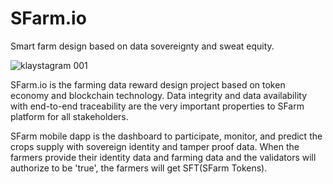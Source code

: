 # SFarm.io
Smart farm design based on data sovereignty and sweat equity.

![klaystagram 001](https://user-images.githubusercontent.com/40231547/58481275-08407e80-8197-11e9-883d-98dd610772af.jpeg)

SFarm.io is the farming data reward design project based on token economy and blockchain technology. 
Data integrity and data availability with end-to-end traceability are the very important properties to SFarm platform 
for all stakeholders.

SFarm mobile dapp is the dashboard to participate, monitor, and predict the crops supply with sovereign identity 
and tamper proof data. When the farmers provide their identity data and farming data and the validators will 
authorize to be 'true', the farmers will get SFT(SFarm Tokens).
